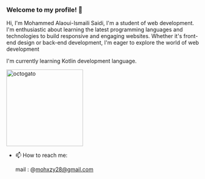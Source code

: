 ### Welcome to my profile! 👋

Hi, I'm Mohammed Alaoui-Ismaili Saidi, I'm a student of web development.
I'm enthusiastic about learning the latest programming languages and technologies to build responsive and engaging websites. Whether it's front-end design or back-end development, I'm eager to explore the world of web development           

I'm currently learning Kotlin development language. 

<img src="(https://github.com/mohxai/mohxai/assets/134870444/353e0f14-b07f-474d-bbc0-5f4fb2e698b6)" alt="octogato" width="200px">

- 📫 How to reach me:

  mail : @mohxzy28@gmail.com

